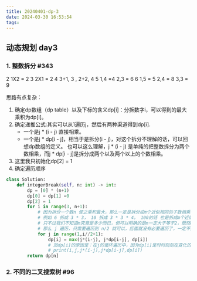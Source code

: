 ```yaml
---
title: 20240401-dp-3
date: 2024-03-30 16:53:54
tags:
---
```


## 动态规划 day3

### 1. 整数拆分 #343

2  1X2 = 2
3  2X1 = 2
4  3+1, 3 , 2+2, 4
5  1,4 =4 2,3 = 6 
6  1,5 = 5 2,4 = 8 3,3 = 9


思路有点复杂：
1. 确定dp数组（dp table）以及下标的含义dp[i]：分拆数字i，可以得到的最大乘积为dp[i]。
2. 确定递推公式:其实可以从1遍历j，然后有两种渠道得到dp[i].
    - 一个是j * (i - j) 直接相乘。
    - 一个是j * dp[i - j]，相当于是拆分(i - j)，对这个拆分不理解的话，可以回想dp数组的定义。
也可以这么理解，j * (i - j) 是单纯的把整数拆分为两个数相乘，而j * dp[i - j]是拆分成两个以及两个以上的个数相乘。
3. 这里我只初始化dp[2] = 1
4. 确定遍历顺序

```python
class Solution:
    def integerBreak(self, n: int) -> int:
        dp = [0] * (n+1)
        dp[0] = dp[1] =0
        dp[2] = 1
        for i in range(3, n+1):
            # 因为拆分一个数n 使之乘积最大，那么一定是拆分成m个近似相同的子数相乘才是最大的。
            # 例如 6 拆成 3 * 3， 10 拆成 3 * 3 * 4。 100的话 也是拆成m个近似数组的子数 相乘才是最大的。
            # 只不过我们不知道m究竟是多少而已，但可以明确的是m一定大于等于2，既然m大于等于2，也就是 最差也应该是拆成两个相同的 可能是最大值。
            # 那么 j 遍历，只需要遍历到 n/2 就可以，后面就没有必要遍历了，一定不是最大值。
            for j in range(1,i//2+1):
                dp[i] = max(j*(i-j), j*dp[i-j], dp[i])
                # 加dp[i]的原因是：在j的循环遍历中，因为dp[i]是时时刻刻在变化的，得记录每次遍历的最大值。加上dp[i]的最大作用并不是去与dp[i]的初始值比较，而是遍历j过程进行比较
                # print(i,j,j*(i-j),j*dp[i-j],dp[i])
        return dp[n]
```

### 2. 不同的二叉搜索树 #96
